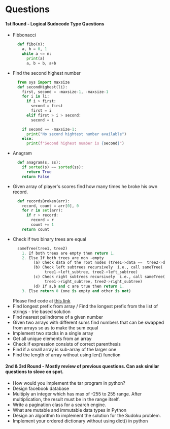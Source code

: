 Questions
==

#### 1st Round - Logical Sudocode Type Questions
- Fibbonacci
    ```python
      def fibo(n):
        a, b = 0, 1
        while a <= n:
          print(a)
          a, b = b, a+b
    ```
- Find the second highest number
    ```python
      from sys import maxsize
      def secondHighest(li):
        first, second = -maxsize-1, -maxsize-1
        for i in li:
          if i > first:
            second = first
            first = i
          elif first > i > second:
            second = i

        if second == -maxsize-1:
          print("No second hightest number available")
        else:
          print(f"Second highest number is {second}")
    ```
- Anagram
    ```python
      def anagram(s, ss):
        if sorted(s) == sorted(ss):
          return True
        return False
    ```
- Given array of player's scores find how many times he broke his own record.
    ```python
      def recordsBroken(arr):
        record, count = arr[0], 0
        for r in set(arr):
          if r > record:
            record = r
            count += 1
        return count
    ```
- Check if two binary trees are equal
  ```python
    sameTree(tree1, tree2)
      1. If both trees are empty then return 1.
      2. Else If both trees are non -empty
           (a) Check data of the root nodes (tree1->data ==  tree2->data)
           (b) Check left subtrees recursively  i.e., call sameTree( 
                tree1->left_subtree, tree2->left_subtree)
           (c) Check right subtrees recursively  i.e., call sameTree( 
                tree1->right_subtree, tree2->right_subtree)
           (d) If a,b and c are true then return 1.
      3. Else return 0 (one is empty and other is not)
  ```
  Please find code at [this link](https://www.geeksforgeeks.org/write-c-code-to-determine-if-two-trees-are-identical/)
- Find longest prefix from array / Find the longest prefix from the list of strings - trie based solution
- Find nearest palindrome of a given number
- Given two arrays with different sums find numbers that can be swapped from arrays so as to make the sum equal
- Implement two stacks in a single array
- Get all unique elements from an array
- Check if expression consists of correct parenthesis
- Find if a small array is sub-array of the larger one
- Find the length of array without using len() function


#### 2nd & 3rd Round - Mostly review of previous questions. Can ask similar questions to slove on spot.
- How would you implement the tar program in python? 
- Design facebook database
- Multiply an integer which has max of -255 to 255 range. After multiplication, the result must be in the range itself.
- Write a pagination class for a search engine.
- What are mutable and immutable data types in Python
- Design an algorithm to implement the solution for the Sudoku problem.
- Implement your ordered dictionary without using dict() in python


